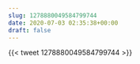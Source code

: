 ```yaml
---
slug: 1278880049584799744
date: 2020-07-03 02:35:38+00:00
draft: false
---
```


{{< tweet 1278880049584799744 >}}
